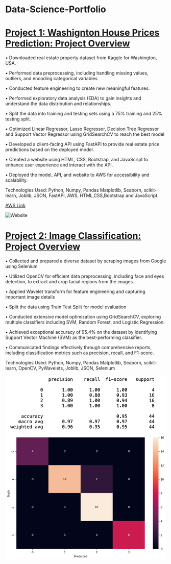 # Data-Science-Portfolio

# [Project 1: Washignton House Prices Prediction: Project Overview](https://github.com/kamlishgoswami/Washington-House-Prices-Prediction/tree/main)

•	Downloaded real estate property dataset from Kaggle for Washington, USA.

•	Performed data preprocessing, including handling missing values, outliers, and encoding categorical variables 

•	Conducted feature engineering to create new meaningful features.

•	Performed exploratory data analysis (EDA) to gain insights and understand the data distribution and relationships.

•	Split the data into training and testing sets using a 75% training and 25% testing split.

•	Optimized Linear Regressor, Lasso Regressor, Decision Tree Regressor and Support Vector Regressor using GridSearchCV to reach the best model

•	Developed a client-facing API using FastAPI to provide real estate price predictions based on the deployed model.

•	Created a website using HTML, CSS, Bootstrap, and JavaScript to enhance user experience and interact with the API.

•	Deployed the model, API, and website to AWS for accessibility and scalability.

Technologies Used: Python, Numpy, Pandas Matplotlib, Seaborn, scikit-learn, Joblib, JSON, FastAPI, AWS, HTML,CSS,Bootstrap and JavaScript. 

[AWS Link](http://ec2-54-242-12-7.compute-1.amazonaws.com/)

![Website](Washigton%20House%20Prices%20Prediction.png)




# [Project 2: Image Classification: Project Overview](https://github.com/kamlishgoswami/Image-Classification-)

• Collected and prepared a diverse dataset by scraping images from Google using Selenium

• Utilized OpenCV for efficient data preprocessing, including face and eyes detection, to extract and crop facial regions from the images.

• Applied Wavelet transform for feature engineering and capturing important image details

• Split the data using Train Test Split for model evaluation

• Conducted extensive model optimization using GridSearchCV, exploring multiple classifiers including SVM, Random Forest, and Logistic Regression.

• Achieved exceptional accuracy of 95.4% on the dataset by identifying Support Vector Machine (SVM) as the best-performing classifier.

• Communicated findings effectively through comprehensive reports, including classification metrics such as precision, recall, and F1-score.

Technologies Used: Python, Numpy, Pandas Matplotlib, Seaborn, scikit-learn, OpenCV, PyWavelets, Joblib, JSON, Selenium

![Classification Report](Screenshot%202023-05-22%20at%207.38.35%20PM.png) ![Confusion Matrix](download.png) 
